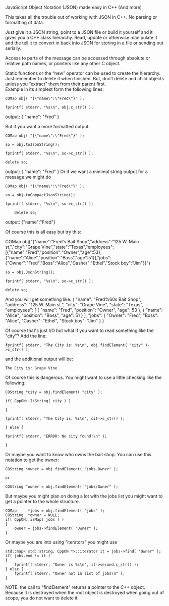 
JavaScript Object Notation (JSON) made easy in C++ (And more)

This takes all the trouble out of working with JSON in C++.  No parsing or formatting of data.  

Just give it a JSON string, point to a JSON file or build it yourself and it gives you a C++ class hierarchy.  Read, update or otherwise manipulate it and the tell it to convert in back into JSON for storing in a file or sending out serially.

Access to parts of the message can be accessed through absolute or relative path names, or pointers like any other C object.

Static functions or the “new” operator can be used to create the hierarchy.  Just remember to delete it when finished.  But, don’t delete and child objects unless you “extract” them from their parent first.  
Example in its simplest form the following lines:

    COMap obj( "{\"name\":\"Fred\"}" );
    
    fprintf( stderr, "%s\n", obj.c_str() );

output:
    {
    "name": "Fred"
    }

But if you want a more formatted output:
  
    COMap obj( "{\"name\":\"Fred\"}" );
    
    so = obj.toJsonString();
   
    fprintf( stderr, "%s\n", so->c_str() );
    
    delete so;
    
output:
    {
        "name": "Fred"
    }
Or if we want a minimul string output for a message we might do

	COMap obj( "{\"name\":\"Fred\"}" );
 	
  	so = obj.toCompactJsonString();
   
   	fprintf( stderr, "%s\n", so->c_str() );
    
    	delete so;
     
output:
    {"name":"Fred"}

Of course this is all easy but try this:

  COMap obj("{\"name\":\"Fred's Bait Shop\",\"address\":\"125 W. Main st.\",\"city\":\"Grape Vine\",\"state\":\"Texas\",\"employees\": [{\"name\":\"Fred\",\"position\":\"Owner\",\"age\":53},{\"name\":\"Alice\",\"position\":\"Boss\",\"age\":51}],\"jobs\":{\"Owner\":\"Fred\",\"Boss\":\"Alice\",\"Casher\":\"Ethel\",\"Stock boy\":\"Jim\"}}")
	
 	so = obj.JsonString();
	
 	fprintf( stderr, "%s\n", so->c_str() );
	
 	delete so;

And you will get something like:
    {
        "name": "Fred%60s Bait Shop",
        "address": "125 W. Main st.",
        "city": "Grape Vine",
        "state": "Texas",
        "employees": 
        [
            {
                  "name": "Fred",
                  "position": "Owner",
                  "age": 53
              },
              {
                  "name": "Alice",
                  "position": "Boss",
                  "age": 51
              }
        ],
        "jobs": 
        {
            "Owner": "Fred",
            "Boss": "Alice",
            "Casher": "Ethel",
            "Stock boy": "Jim"
        }
    }
    
Of course that's just I/O  but what if you want to read something like the "city"?  Add the line:
    
    fprintf( stderr, "The City is: %s\n", obj.findElement( "city" )->c_str() );
    
and the additional output will be:
    
    The City is: Grape Vine

Of course this is dangerous.  You might want to use a little checking like the following:
    
    COString *city = obj.findElement( "city" );
    
    if( CppON::IsString( city ) )
    
    {
    
	fprintf( stderr, "The City is: %s\n", cit->c_str() );
    
    } else {
    
	fprintf( stderr, "ERROR: No city found!\n" );
    
    }
    
Or maybe you want to know who owns the bait shop.  You can use this notation to get the owner:
    
    COString *owner = obj.findElement( "jobs.Owner" );
    
	or
    
    COString "owner = obj.findElement( "jobs/Owner" );
    
But maybe you might plan on doing a lot with the jobs list you might want to get a pointer to the whole structure.
    
    COMap     *jobs = obj.findElement( "jobs" );
    COString  *owner = NULL;
    if( CppON::isMap( jobs ) )
    {
		owner = jobs->findElement( "Owner" );
    }
    
Or maybe you are into using "iterators" you might use
    
    std::map< std::string, CppON *>::iterator it = jobs->find( "Owner" );
    if( jobs.end != it )
    {
		fprintf( stderr, "Owner is %s\n", it->second.c_str() );
    } else {
		fprintf( stderr, "Owner not in list of jobs\n" );
    }
    
NOTE: the call to "findElement" returns a pointer to the C++ object.  Because it is destroyed when the root object is destroyed 
when going out of scope, you do not want to delete it.

  


    
    

    





 
